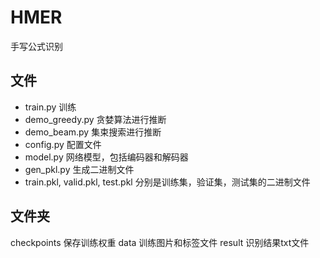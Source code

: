 <!--
 * @Descripttion: 
 * @Version: 
 * @Author: jianh
 * @Email: 595495856@qq.com
 * @Date: 2020-06-01 20:45:44
 * @LastEditTime: 2020-12-28 16:22:41
 -->
# HMER
手写公式识别

## 文件
- train.py 训练
- demo_greedy.py 贪婪算法进行推断
- demo_beam.py  集束搜索进行推断
- config.py  配置文件
- model.py 网络模型，包括编码器和解码器
- gen_pkl.py 生成二进制文件
- train.pkl, valid.pkl, test.pkl 分别是训练集，验证集，测试集的二进制文件 

## 文件夹
checkpoints 保存训练权重
data 训练图片和标签文件
result 识别结果txt文件
